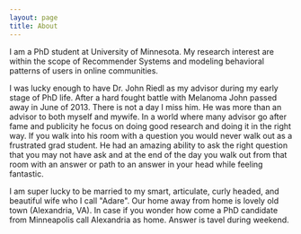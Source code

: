 ```yaml
---
layout: page
title: About
---
```


I am a PhD student at University of Minnesota. My research interest are within the scope of Recommender Systems and modeling behavioral patterns of users in online communities.

I was lucky enough to have Dr. John Riedl as my advisor during my early stage of PhD life. After a hard fought battle with Melanoma John passed away in June of 2013. There is not a day I miss him. He was more than an advisor to both myself and mywife. In a world where many advisor go after fame and publicity he focus on doing good research and doing it in the right way. If you walk into his room with a question you would never walk out as a frustrated grad student. He had an amazing ability to ask the right question that you may not have ask and at the end of the day you walk out from that room with an answer or path to an answer in your head while feeling fantastic. 

I am super lucky to be married to my smart, articulate, curly headed, and beautiful wife who I call "Adare". Our home away from home is lovely old town (Alexandria, VA). In case if you wonder how come a PhD candidate from Minneapolis call Alexandria as home. Answer is tavel during weekend. 